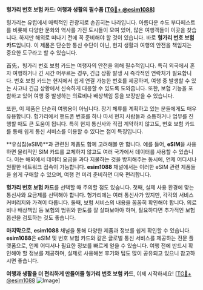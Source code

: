 **헝가리 번호 보험 카드: 여행과 생활의 필수품 [[TG💪+ @esim1088](https://t.me/s/esim1088)]**

헝가리는 유럽에서 매력적인 관광지로 손꼽히는 나라입니다. 아름다운 수도 부다페스트를 비롯해 다양한 문화와 역사를 가진 도시들이 모여 있어, 많은 여행객들이 이곳을 찾습니다. 하지만 해외로 떠나기 전에 꼭 준비해야 할 것이 있습니다. 바로 **헝가리 번호 보험 카드**입니다. 이 제품은 단순한 통신 수단이 아닌, 현지 생활과 여행의 안전을 책임지는 중요한 도구라고 할 수 있습니다.

首先，헝가리 번호 보험 카드는 여행자의 안전을 위해 필수적입니다. 특히 외국에서 혼자 여행하거나 긴 시간 머무르는 경우, 긴급 상황 발생 시 즉각적인 연락처가 필요합니다. 번호 보험 카드는 현지에서 쉽게 연결 가능한 번호를 제공하며, 여행 중 발생할 수 있는 사고나 긴급 상황에서 신속하게 대응할 수 있도록 도와줍니다. 또한, 보험 기능을 포함하고 있어 여행 중 발생하는 의료비나 배상책임 등을 보장받을 수 있습니다.

또한, 이 제품은 단순히 여행용이 아닙니다. 장기 체류를 계획하고 있는 분들에게도 매우 유용합니다. 헝가리에서 핸드폰 번호를 하나 따서 현지 사람들과 소통하거나 업무를 진행할 때도 큰 도움이 됩니다. 특히 현지 통신사와 직접 계약하지 않고도, 번호 보험 카드를 통해 쉽게 통신 서비스를 이용할 수 있다는 점이 특징입니다.

**유심칩(eSIM)**과 관련된 제품도 함께 고려해볼 만 합니다. 예를 들어, **eSIM**을 사용하면 물리적인 SIM 카드를 교체하지 않고도 여러 국가에서 데이터를 사용할 수 있습니다. 이는 해외에서 데이터 요금을 과다 지불하는 것을 방지해주는 동시에, 언제 어디서나 원활한 네트워크 접속이 가능합니다. **esim1088** 채널에서는 이러한 eSIM 관련 제품들을 쉽게 구매할 수 있으며, 여행 전 미리 준비하면 더욱 편리합니다.

**헝가리 번호 보험 카드**를 선택할 때 주의할 점도 있습니다. 첫째, 실제 사용 환경에 맞는 통신사와 요금제를 선택해야 합니다. 헝가리에는 여러 통신사가 있지만, 각각의 서비스 커버리지와 가격이 다릅니다. 둘째, 보험 서비스의 내용을 꼼꼼히 확인해야 합니다. 의료비나 배상책임 등 보험의 범위와 한도를 잘 살펴보아야 하며, 필요하다면 추가적인 보험 옵션을 검토하는 것도 좋습니다.

**마지막으로**, **esim1088** 채널을 통해 다양한 제품과 정보를 쉽게 확인할 수 있습니다. **esim1088**은 eSIM 및 번호 보험 카드와 같은 글로벌 통신 서비스를 제공하는 전문 플랫폼으로, 언제 어디서나 필요한 정보를 빠르게 얻을 수 있습니다. 여행 전에 반드시 확인해야 할 정보를 제공하며, 실제로 사용해본 후기와 팁도 많이 공유되고 있으니 참고하시면 좋습니다.

**여행과 생활을 더 편리하게 만들어줄 헝가리 번호 보험 카드**, 이제 시작하세요! [[TG💪+ @esim1088](https://t.me/s/esim1088) ![Image](https://i.postimg.cc/Y0z9fWf4/image.png)]